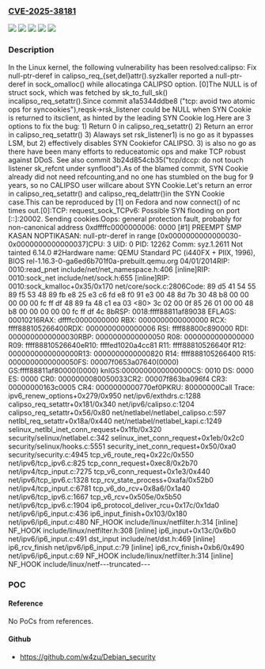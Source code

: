 ### [CVE-2025-38181](https://cve.mitre.org/cgi-bin/cvename.cgi?name=CVE-2025-38181)
![](https://img.shields.io/static/v1?label=Product&message=Linux&color=blue)
![](https://img.shields.io/static/v1?label=Version&message=&color=brightgreen)
![](https://img.shields.io/static/v1?label=Version&message=4.8%20&color=brightgreen)
![](https://img.shields.io/static/v1?label=Version&message=e1adea927080821ebfa7505bff752a4015955660%20&color=brightgreen)
![](https://img.shields.io/static/v1?label=Vulnerability&message=n%2Fa&color=blue)

### Description

In the Linux kernel, the following vulnerability has been resolved:calipso: Fix null-ptr-deref in calipso_req_{set,del}attr().syzkaller reported a null-ptr-deref in sock_omalloc() while allocatinga CALIPSO option.  [0]The NULL is of struct sock, which was fetched by sk_to_full_sk() incalipso_req_setattr().Since commit a1a5344ddbe8 ("tcp: avoid two atomic ops for syncookies"),reqsk->rsk_listener could be NULL when SYN Cookie is returned to itsclient, as hinted by the leading SYN Cookie log.Here are 3 options to fix the bug:  1) Return 0 in calipso_req_setattr()  2) Return an error in calipso_req_setattr()  3) Alaways set rsk_listener1) is no go as it bypasses LSM, but 2) effectively disables SYN Cookiefor CALIPSO.  3) is also no go as there have been many efforts to reduceatomic ops and make TCP robust against DDoS.  See also commit 3b24d854cb35("tcp/dccp: do not touch listener sk_refcnt under synflood").As of the blamed commit, SYN Cookie already did not need refcounting,and no one has stumbled on the bug for 9 years, so no CALIPSO user willcare about SYN Cookie.Let's return an error in calipso_req_setattr() and calipso_req_delattr()in the SYN Cookie case.This can be reproduced by [1] on Fedora and now connect() of nc times out.[0]:TCP: request_sock_TCPv6: Possible SYN flooding on port [::]:20002. Sending cookies.Oops: general protection fault, probably for non-canonical address 0xdffffc0000000006: 0000 [#1] PREEMPT SMP KASAN NOPTIKASAN: null-ptr-deref in range [0x0000000000000030-0x0000000000000037]CPU: 3 UID: 0 PID: 12262 Comm: syz.1.2611 Not tainted 6.14.0 #2Hardware name: QEMU Standard PC (i440FX + PIIX, 1996), BIOS rel-1.16.3-0-ga6ed6b701f0a-prebuilt.qemu.org 04/01/2014RIP: 0010:read_pnet include/net/net_namespace.h:406 [inline]RIP: 0010:sock_net include/net/sock.h:655 [inline]RIP: 0010:sock_kmalloc+0x35/0x170 net/core/sock.c:2806Code: 89 d5 41 54 55 89 f5 53 48 89 fb e8 25 e3 c6 fd e8 f0 91 e3 00 48 8d 7b 30 48 b8 00 00 00 00 00 fc ff df 48 89 fa 48 c1 ea 03 <80> 3c 02 00 0f 85 26 01 00 00 48 b8 00 00 00 00 00 fc ff df 4c 8bRSP: 0018:ffff88811af89038 EFLAGS: 00010216RAX: dffffc0000000000 RBX: 0000000000000000 RCX: ffff888105266400RDX: 0000000000000006 RSI: ffff88800c890000 RDI: 0000000000000030RBP: 0000000000000050 R08: 0000000000000000 R09: ffff88810526640eR10: ffffed1020a4cc81 R11: ffff88810526640f R12: 0000000000000000R13: 0000000000000820 R14: ffff888105266400 R15: 0000000000000050FS:  00007f0653a07640(0000) GS:ffff88811af80000(0000) knlGS:0000000000000000CS:  0010 DS: 0000 ES: 0000 CR0: 0000000080050033CR2: 00007f863ba096f4 CR3: 00000000163c0005 CR4: 0000000000770ef0PKRU: 80000000Call Trace: <IRQ> ipv6_renew_options+0x279/0x950 net/ipv6/exthdrs.c:1288 calipso_req_setattr+0x181/0x340 net/ipv6/calipso.c:1204 calipso_req_setattr+0x56/0x80 net/netlabel/netlabel_calipso.c:597 netlbl_req_setattr+0x18a/0x440 net/netlabel/netlabel_kapi.c:1249 selinux_netlbl_inet_conn_request+0x1fb/0x320 security/selinux/netlabel.c:342 selinux_inet_conn_request+0x1eb/0x2c0 security/selinux/hooks.c:5551 security_inet_conn_request+0x50/0xa0 security/security.c:4945 tcp_v6_route_req+0x22c/0x550 net/ipv6/tcp_ipv6.c:825 tcp_conn_request+0xec8/0x2b70 net/ipv4/tcp_input.c:7275 tcp_v6_conn_request+0x1e3/0x440 net/ipv6/tcp_ipv6.c:1328 tcp_rcv_state_process+0xafa/0x52b0 net/ipv4/tcp_input.c:6781 tcp_v6_do_rcv+0x8a6/0x1a40 net/ipv6/tcp_ipv6.c:1667 tcp_v6_rcv+0x505e/0x5b50 net/ipv6/tcp_ipv6.c:1904 ip6_protocol_deliver_rcu+0x17c/0x1da0 net/ipv6/ip6_input.c:436 ip6_input_finish+0x103/0x180 net/ipv6/ip6_input.c:480 NF_HOOK include/linux/netfilter.h:314 [inline] NF_HOOK include/linux/netfilter.h:308 [inline] ip6_input+0x13c/0x6b0 net/ipv6/ip6_input.c:491 dst_input include/net/dst.h:469 [inline] ip6_rcv_finish net/ipv6/ip6_input.c:79 [inline] ip6_rcv_finish+0xb6/0x490 net/ipv6/ip6_input.c:69 NF_HOOK include/linux/netfilter.h:314 [inline] NF_HOOK include/linux/netf---truncated---

### POC

#### Reference
No PoCs from references.

#### Github
- https://github.com/w4zu/Debian_security

